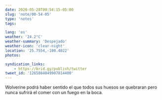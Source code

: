 ```yaml
---
date: 2020-05-28T00:54:15-05:00
slug: 'note/00-54-05'
type: 'notes'
tags:

lang: 'es'
weather: '24.2°C'
weather-summary: 'Despejado'
weather-icon: 'clear-night'
location: '25.7554,-100.4022'
photos:

syndication_links:
    - https://brid.gy/publish/twitter
tweet_id: '1265884049907814400'
---
```

Wolverine podrá haber sentido el que todos sus huesos se quebraran pero nunca sufrirá el comer con un fuego en la boca. 